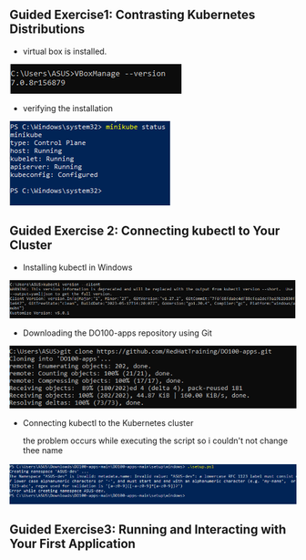 ## Guided Exercise1: Contrasting Kubernetes Distributions

- virtual box is installed.

![alt text](images2/1.png)


- verifying the installation

![alt text](images2/-1.png)

## Guided Exercise 2: Connecting kubectl to Your Cluster

- Installing kubectl in Windows

![alt text](images2/2.png)

- Downloading the DO100-apps repository using Git

![alt text](images2/3.png)

-  Connecting kubectl to the Kubernetes cluster

    the problem occurs while executing the script so i couldn't not change thee name
    
![alt text](images2/4.png)

## Guided Exercise3: Running and Interacting with Your First Application

